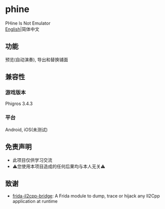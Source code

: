 # phine
PHine Is Not Emulator
<br>
[English](README.md)|简体中文

## 功能
预览(自动演奏), 导出和替换铺面

## 兼容性

### 游戏版本

Phigros 3.4.3

### 平台

Android, iOS(未测试)

## 免责声明

-   此项目仅供学习交流
-   ⚠您使用本项目造成的任何后果均与本人无关⚠

## 致谢

-   [frida-il2cpp-bridge](https://github.com/vfsfitvnm/frida-il2cpp-bridge): A Frida module to dump, trace or hijack any Il2Cpp application at runtime

